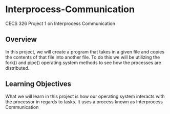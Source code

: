 # Interprocess-Communication
CECS 326 Project 1 on Interprocess Communication
## Overview
In this project, we will create a program that takes in a given file and copies the contents of that file into another file. To do this we will be utilizing the fork() and pipe() operating system methods to see how the processes are distributed.
## Learning Objectives
What we will learn in this project is how our operating system interacts with the processor in regards to tasks. It uses a process known as Interprocess Communication